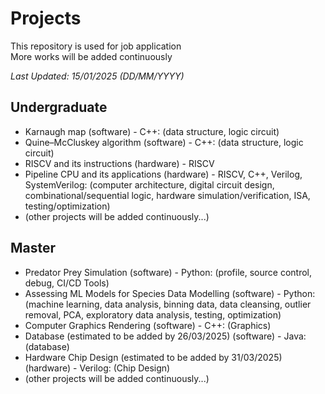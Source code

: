 # Projects
This repository is used for job application  
More works will be added continuously

*Last Updated: 15/01/2025 (DD/MM/YYYY)*  

## Undergraduate
- Karnaugh map (software) - C++: (data structure, logic circuit)
- Quine–McCluskey algorithm (software) - C++: (data structure, logic circuit)
- RISCV and its instructions (hardware) - RISCV
- Pipeline CPU and its applications (hardware) - RISCV, C++, Verilog, SystemVerilog: (computer architecture, digital circuit design, combinational/sequential logic, hardware simulation/verification, ISA, testing/optimization)
- (other projects will be added continuously...)

## Master
- Predator Prey Simulation (software) - Python: (profile, source control, debug, CI/CD Tools)
- Assessing ML Models for Species Data Modelling (software) - Python: (machine learning, data analysis, binning data, data cleansing, outlier removal, PCA, exploratory data analysis, testing, optimization)
- Computer Graphics Rendering (software) - C++: (Graphics)
- Database (estimated to be added by 26/03/2025) (software) - Java: (database)
- Hardware Chip Design (estimated to be added by 31/03/2025) (hardware) - Verilog: (Chip Design)
- (other projects will be added continuously...)
